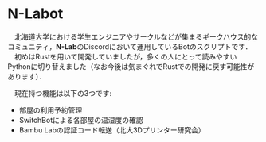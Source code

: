 # N-Labot

　北海道大学における学生エンジニアやサークルなどが集まるギークハウス的なコミュニティ，**N-Lab**のDiscordにおいて運用しているBotのスクリプトです．  
　初めはRustを用いて開発していましたが，多くの人にとって読みやすいPythonに切り替えました（なお今後は気まぐれでRustでの開発に戻す可能性があります）．  

　現在持つ機能は以下の3つです:  
- 部屋の利用予約管理
- SwitchBotによる各部屋の温湿度の確認
- Bambu Labの認証コード転送（北大3Dプリンター研究会）
